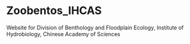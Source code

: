 # Zoobentos_IHCAS
Website for Division of Benthology and Floodplain Ecology, Institute of Hydrobiology, Chinese Academy of Sciences

